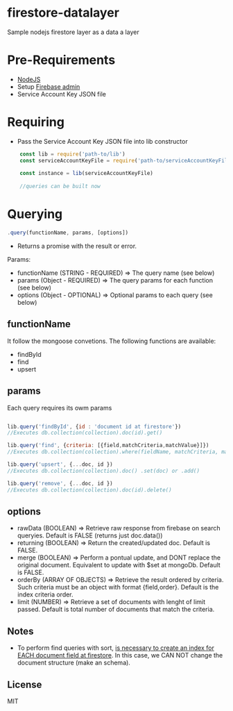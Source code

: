 # firestore-datalayer
Sample nodejs firestore layer as a data a layer

# Pre-Requirements

- [NodeJS](https://nodejs.org)
- Setup [Firebase admin](https://firebase.google.com/docs/admin/setup#add_firebase_to_your_app)
- Service Account Key JSON file

# Requiring
- Pass the Service Account Key JSON file into lib constructor

```javascript
    const lib = require('path-to/lib')
    const serviceAccountKeyFile = require('path-to/serviceAccountKeyFile')
    
    const instance = lib(serviceAccountKeyFile) 
    
    //queries can be built now   
```

# Querying

```javascript
.query(functionName, params, [options])

```

- Returns a promise with the result or error.

Params:

* functionName (STRING - REQUIRED)  => The query name (see below)
* params (Object - REQUIRED) => The query params for each function (see below)
* options (Object - OPTIONAL) => Optional params to each query (see below)

## functionName  

It follow the mongoose convetions. The following functions are available:
- findById
- find
- upsert

## params
Each query requires its owm params

```javascript

lib.query('findById', {id : 'document id at firestore'})
//Executes db.collection(collection).doc(id).get()

lib.query('find', {criteria: [{field,matchCriteria,matchValue}]})
//Executes db.collection(collection).where(fieldName, matchCriteria, matchValue).get()

lib.query('upsert', {...doc, id })
//Executes db.collection(collection).doc() .set(doc) or .add()

lib.query('remove', {...doc, id })
//Executes db.collection(collection).doc(id).delete()

```

## options

- rawData (BOOLEAN) => Retrieve raw response from firebase on search queryies. Default is FALSE (returns just doc.data())
- returning (BOOLEAN) => Return the created/updated doc. Default is FALSE.
- merge (BOOLEAN) => Perform a pontual update, and DONT replace the original document. Equivalent to update with $set at mongoDb. Default is FALSE.
- orderBy (ARRAY OF OBJECTS) => Retrieve the result ordered by criteria. Such criteria must be an object with format {field,order}. Default is the index criteria order.
- limit (NUMBER) => Retrieve a set of documents with lenght of limit passed. Default is total number of documents that match the criteria.

## Notes
- To perform find queries with sort, [is necessary to create an index for EACH document field at firestore](https://firebase.google.com/docs/firestore/query-data/indexing). In this case, we CAN NOT change the document structure (make an schema).

## License
MIT

